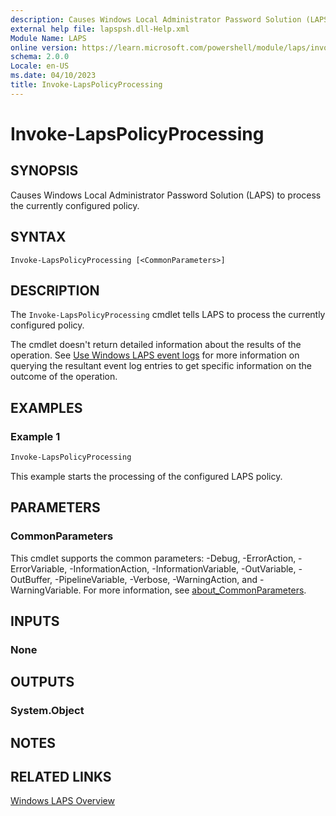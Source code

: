 ```yaml
---
description: Causes Windows Local Administrator Password Solution (LAPS) to process the currently configured policy.
external help file: lapspsh.dll-Help.xml
Module Name: LAPS
online version: https://learn.microsoft.com/powershell/module/laps/invoke-lapspolicyprocessing?view=windowsserver2022-ps&wt.mc_id=ps-gethelp
schema: 2.0.0
Locale: en-US
ms.date: 04/10/2023
title: Invoke-LapsPolicyProcessing
---
```


# Invoke-LapsPolicyProcessing

## SYNOPSIS
Causes Windows Local Administrator Password Solution (LAPS) to process the currently configured
policy.

## SYNTAX

```
Invoke-LapsPolicyProcessing [<CommonParameters>]
```

## DESCRIPTION

The `Invoke-LapsPolicyProcessing` cmdlet tells LAPS to process the currently configured policy.

The cmdlet doesn't return detailed information about the results of the operation. See
[Use Windows LAPS event logs](https://go.microsoft.com/fwlink/?linkid=2234103) for more information
on querying the resultant event log entries to get specific information on the outcome of the
operation.

## EXAMPLES

### Example 1

```powershell
Invoke-LapsPolicyProcessing
```

This example starts the processing of the configured LAPS policy.

## PARAMETERS

### CommonParameters

This cmdlet supports the common parameters: -Debug, -ErrorAction, -ErrorVariable,
-InformationAction, -InformationVariable, -OutVariable, -OutBuffer, -PipelineVariable, -Verbose,
-WarningAction, and -WarningVariable. For more information, see
[about_CommonParameters](http://go.microsoft.com/fwlink/?LinkID=113216).

## INPUTS

### None

## OUTPUTS

### System.Object

## NOTES

## RELATED LINKS

[Windows LAPS Overview](https://go.microsoft.com/fwlink/?linkid=2233901)
